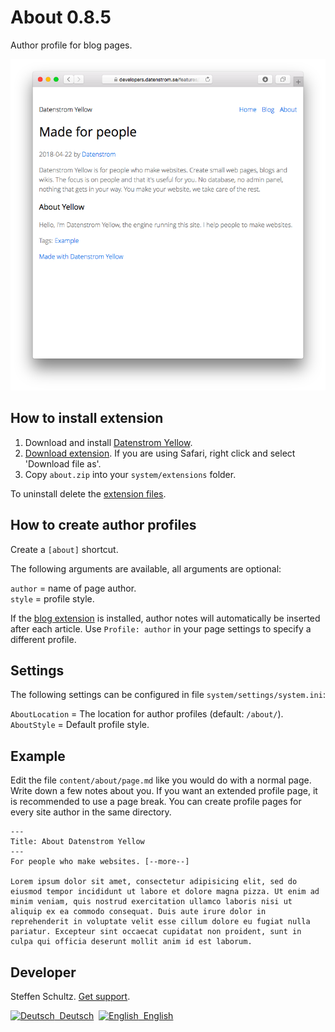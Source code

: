 About 0.8.5
===========
Author profile for blog pages. 

<p align="center"><img src="about-screenshot.png?raw=true" alt="Screenshot"></p>

## How to install extension

1. Download and install [Datenstrom Yellow](https://github.com/datenstrom/yellow/).
2. [Download extension](https://github.com/schulle4u/yellow-extensions-schulle4u/raw/master/zip/about.zip). If you are using Safari, right click and select 'Download file as'.
3. Copy `about.zip` into your `system/extensions` folder.

To uninstall delete the [extension files](extension.ini).

## How to create author profiles

Create a `[about]` shortcut. 

The following arguments are available, all arguments are optional:

`author` = name of page author.   
`style` = profile style. 

If the [blog extension](https://github.com/datenstrom/yellow-extensions/tree/master/source/blog) is installed, author notes will automatically be inserted after each article. Use `Profile: author` in your page settings to specify a different profile. 

## Settings

The following settings can be configured in file `system/settings/system.ini`:

`AboutLocation` = The location for author profiles (default: `/about/`).   
`AboutStyle` = Default profile style. 

## Example

Edit the file `content/about/page.md` like you would do with a normal page. Write down a few notes about you. If you want an extended profile page, it is recommended to use a page break. You can create profile pages for every site author in the same directory. 

```
---
Title: About Datenstrom Yellow
---
For people who make websites. [--more--]

Lorem ipsum dolor sit amet, consectetur adipisicing elit, sed do eiusmod tempor incididunt ut labore et dolore magna pizza. Ut enim ad minim veniam, quis nostrud exercitation ullamco laboris nisi ut aliquip ex ea commodo consequat. Duis aute irure dolor in reprehenderit in voluptate velit esse cillum dolore eu fugiat nulla pariatur. Excepteur sint occaecat cupidatat non proident, sunt in culpa qui officia deserunt mollit anim id est laborum.
```

## Developer

Steffen Schultz. [Get support](https://github.com/schulle4u/yellow-extensions-schulle4u/issues).

<p>
<a href="README-de.md"><img src="https://raw.githubusercontent.com/datenstrom/yellow-extensions/master/source/help/language-de.png" width="15" height="15" alt="Deutsch">&nbsp; Deutsch</a>&nbsp;
<a href="README.md"><img src="https://raw.githubusercontent.com/datenstrom/yellow-extensions/master/source/help/language-en.png" width="15" height="15" alt="English">&nbsp; English</a>&nbsp;
</p>

